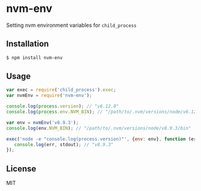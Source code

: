 # nvm-env
Setting nvm environment variables for `child_process`

## Installation

```bash
$ npm install nvm-env
```

## Usage

```javascript
var exec = require('child_process').exec;
var nvmEnv = require('nvm-env');

console.log(process.version); // "v6.12.0"
console.log(process.env.NVM_BIN); // "/path/to/.nvm/versions/node/v6.12.0/bin"

var env = nvmEnv('v8.9.3');
console.log(env.NVM_BIN); // "/path/to/.nvm/versions/node/v8.9.3/bin"

exec('node -e "console.log(process.version)"', {env: env}, function (err, stdout, stderr) {
   console.log(err, stdout); // "v8.9.3"
});
```

## License
MIT
